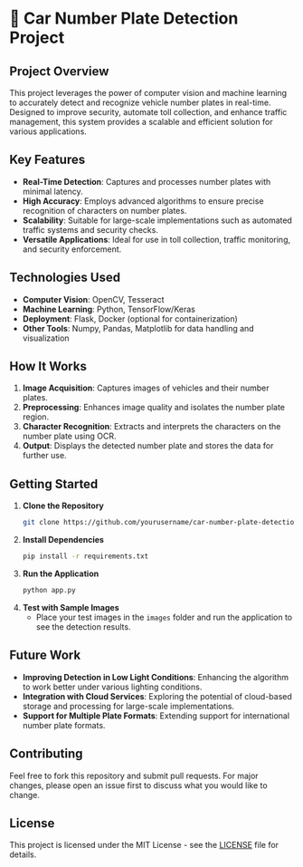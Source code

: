 # 🚗 Car Number Plate Detection Project

## Project Overview

This project leverages the power of computer vision and machine learning to accurately detect and recognize vehicle number plates in real-time. Designed to improve security, automate toll collection, and enhance traffic management, this system provides a scalable and efficient solution for various applications.

## Key Features

- **Real-Time Detection**: Captures and processes number plates with minimal latency.
- **High Accuracy**: Employs advanced algorithms to ensure precise recognition of characters on number plates.
- **Scalability**: Suitable for large-scale implementations such as automated traffic systems and security checks.
- **Versatile Applications**: Ideal for use in toll collection, traffic monitoring, and security enforcement.

## Technologies Used

- **Computer Vision**: OpenCV, Tesseract
- **Machine Learning**: Python, TensorFlow/Keras
- **Deployment**: Flask, Docker (optional for containerization)
- **Other Tools**: Numpy, Pandas, Matplotlib for data handling and visualization

## How It Works

1. **Image Acquisition**: Captures images of vehicles and their number plates.
2. **Preprocessing**: Enhances image quality and isolates the number plate region.
3. **Character Recognition**: Extracts and interprets the characters on the number plate using OCR.
4. **Output**: Displays the detected number plate and stores the data for further use.

## Getting Started

1. **Clone the Repository**
    ```bash
    git clone https://github.com/yourusername/car-number-plate-detection.git
    ```
2. **Install Dependencies**
    ```bash
    pip install -r requirements.txt
    ```
3. **Run the Application**
    ```bash
    python app.py
    ```
4. **Test with Sample Images**
    - Place your test images in the `images` folder and run the application to see the detection results.

## Future Work

- **Improving Detection in Low Light Conditions**: Enhancing the algorithm to work better under various lighting conditions.
- **Integration with Cloud Services**: Exploring the potential of cloud-based storage and processing for large-scale implementations.
- **Support for Multiple Plate Formats**: Extending support for international number plate formats.

## Contributing

Feel free to fork this repository and submit pull requests. For major changes, please open an issue first to discuss what you would like to change.

## License

This project is licensed under the MIT License - see the [LICENSE](LICENSE) file for details.
#
